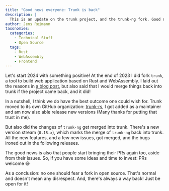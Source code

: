 ```yaml
---
title: "Good news everyone: Trunk is back"
description: |
  This is an update on the trunk project, and the trunk-ng fork. Good news indeed.
author: Jens Reimann
taxonomies:
  categories:
    - Technical Stuff
    - Open Source
  tags:
    - Rust
    - WebAssembly
    - Frontend
---
```


Let's start 2024 with something positive! At the end of 2023 I did fork `trunk`, a tool to build web application based
on Rust and WebAssembly. I laid out the reasons in [a blog post](@2023/10/14/2023-10-14-trunk-ng-the-fork-of-trunk.md),
but also said that I would merge things back into trunk if the project came back, and it did!

<!-- more -->

In a nutshell, I think we do have the best outcome one could wish for. Trunk moved to its own GitHub organization:
[trunk-rs](https://github.com/trunk-rs), I got added as a maintainer and am now also able release new versions (Many
thanks for putting that trust in me).

But also did the changes of `trunk-ng` get merged into trunk. There's a new version stream (`0.18.x`), which marks the
merge of `trunk-ng` back into trunk. All the new features, and a few new issues, got merged, and the bugs ironed out
in the following releases.

The good news is also that people start bringing their PRs again too, aside from their issues. So, if you have some
ideas and time to invest: PRs welcome 😆

As a conclusion: no one should fear a fork in open source. That's normal and doesn't mean any disrespect. And, there's
always a way back! Just be open for it!
